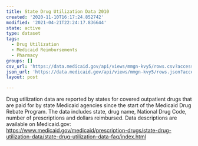 ```yaml
---
title: State Drug Utilization Data 2010
created: '2020-11-10T16:17:24.852742'
modified: '2021-04-21T22:24:17.836644'
state: active
type: dataset
tags:
  - Drug Utilization
  - Medicaid Reimbursements
  - Pharmacy
groups: []
csv_url: 'https://data.medicaid.gov/api/views/mmgn-kvy5/rows.csv?accessType=DOWNLOAD'
json_url: 'https://data.medicaid.gov/api/views/mmgn-kvy5/rows.json?accessType=DOWNLOAD'
layout: post

---
```

Drug utilization data are reported by states for covered outpatient drugs that are paid for by state Medicaid agencies since the start of the Medicaid Drug Rebate Program. The data includes state, drug name, National Drug Code, number of prescriptions and dollars reimbursed. Data descriptions are available on Medicaid.gov: https://www.medicaid.gov/medicaid/prescription-drugs/state-drug-utilization-data/state-drug-utilization-data-faq/index.html
